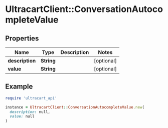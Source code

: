 # UltracartClient::ConversationAutocompleteValue

## Properties

| Name | Type | Description | Notes |
| ---- | ---- | ----------- | ----- |
| **description** | **String** |  | [optional] |
| **value** | **String** |  | [optional] |

## Example

```ruby
require 'ultracart_api'

instance = UltracartClient::ConversationAutocompleteValue.new(
  description: null,
  value: null
)
```

